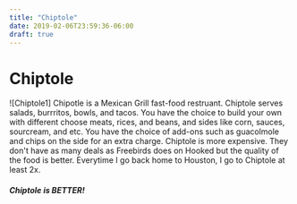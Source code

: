 ```yaml
---
title: "Chiptole"
date: 2019-02-06T23:59:36-06:00
draft: true
---
```


# Chiptole
![Chiptole1] 
Chipotle is a Mexican Grill fast-food restruant. Chiptole serves salads, burrritos, bowls, and tacos. You have the choice to build your own with different choose meats, rices, and beans, and sides like corn, sauces, sourcream, and etc. You have the choice of add-ons such as guacolmole and chips on the side for an extra charge. Chiptole is more expensive. They don't have as many deals as Freebirds does on Hooked but the quality of the food is better. Everytime I go back home to Houston, I go to Chiptole at least 2x. 

##### Chiptole is BETTER! 





